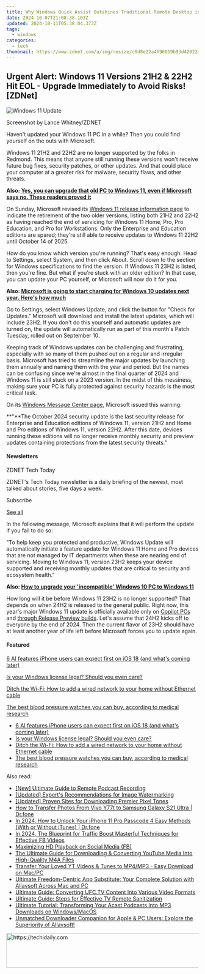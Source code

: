 ```yaml
---
title: Why Windows Quick Assist Outshines Traditional Remote Desktop in Providing Streamlined Tech Support Solutions
date: 2024-10-07T21:08:38.103Z
updated: 2024-10-11T05:38:04.373Z
tags:
  - windows
categories:
  - tech
thumbnail: https://www.zdnet.com/a/img/resize/c9d8e22a4696019b93d42022d526950dbe93a5ca/2024/05/21/2939dbb1-b881-4a9e-ab33-d551fc1d8dd0/figure-11-how-to-use-windows-quick-assist-for-tech-support-and-why-its-better-than-remote-desktop.jpg?width=278&height=156&fit=crop&auto=webp
---
```


## Urgent Alert: Windows 11 Versions 21H2 & 22H2 Hit EOL - Upgrade Immediately to Avoid Risks![ZDNet]

![Windows 11 Update](https://www.zdnet.com/a/img/resize/a3d7f6204a4a80c657ff5a478fcd7dde3d2564e1/2024/09/11/b679a3e9-5816-4292-8618-8cad24cce468/figure-top-update-your-windows-11-pc-to-version-23h2-or-else.jpg?auto=webp&width=1280)

Screenshot by Lance Whitney/ZDNET

Haven't updated your Windows 11 PC in a while? Then you could find yourself on the outs with Microsoft. 

Windows 11 21H2 and 22H2 are no longer supported by the folks in Redmond. This means that anyone still running these versions won't receive future bug fixes, security patches, or other updates. And that could place your computer at a greater risk for malware, security flaws, and other threats.

**Also: [Yes, you can upgrade that old PC to Windows 11, even if Microsoft says no. These readers proved it](https://www.zdnet.com/article/yes-you-can-upgrade-that-old-pc-to-windows-11-even-if-microsoft-says-no-these-readers-proved-it/)**

On Sunday, Microsoft revised its [Windows 11 release information page](https://learn.microsoft.com/en-us/windows/release-health/windows11-release-information) to indicate the retirement of the two older versions, listing both 21H2 and 22H2 as having reached the end of servicing for Windows 11 Home, Pro, Pro Education, and Pro for Workstations. Only the Enterprise and Education editions are spared; they're still able to receive updates to Windows 11 22H2 until October 14 of 2025.

How do you know which version you're running? That's easy enough. Head to Settings, select System, and then click About. Scroll down to the section for Windows specifications to find the version. If Windows 11 23H2 is listed, then you're fine. But what if you're stuck with an older edition? In that case, you can update your PC yourself, or Microsoft will now do it for you.

**Also: [Microsoft is going to start charging for Windows 10 updates next year. Here's how much](https://www.zdnet.com/article/microsoft-is-going-to-start-charging-for-windows-10-updates-next-year-heres-how-much/)**

Go to Settings, select Windows Update, and click the button for "Check for Updates." Microsoft will download and install the latest updates, which will include 23H2\. If you don't do this yourself and automatic updates are turned on, the update will automatically run as part of this month's Patch Tuesday, rolled out on September 10.

Keeping track of Windows updates can be challenging and frustrating, especially with so many of them pushed out on a regular and irregular basis. Microsoft has tried to streamline the major updates by launching them annually and naming them with the year and period. But the names can be confusing since we're almost in the final quarter of 2024 and Windows 11 is still stuck on a 2023 version. In the midst of this messiness, making sure your PC is fully protected against security hazards is the most critical task.

On its [Windows Message Center page](https://learn.microsoft.com/en-us/windows/release-health/windows-message-center), Microsoft issued this warning:

**"**The October 2024 security update is the last security release for Enterprise and Education editions of Windows 11, version 21H2 and Home and Pro editions of Windows 11, version 22H2\. After this date, devices running these editions will no longer receive monthly security and preview updates containing protections from the latest security threats."

#### Newsletters

ZDNET Tech Today

ZDNET's Tech Today newsletter is a daily briefing of the newest, most talked about stories, five days a week.

 Subscribe

[See all](https://www.zdnet.com/newsletters/)

In the following message, Microsoft explains that it will perform the update if you fail to do so:

"To help keep you protected and productive, Windows Update will automatically initiate a feature update for Windows 11 Home and Pro devices that are not managed by IT departments when these are nearing end of servicing. Moving to Windows 11, version 23H2 keeps your device supported and receiving monthly updates that are critical to security and ecosystem health."

**Also: [How to upgrade your 'incompatible' Windows 10 PC to Windows 11](https://www.zdnet.com/article/how-to-upgrade-your-incompatible-windows-10-pc-to-windows-11/)**

How long will it be before Windows 11 23H2 is no longer supported? That depends on when 24H2 is released to the general public. Right now, this year's major Windows 11 update is officially available only on [Copilot PCs](https://support.microsoft.com/en-us/topic/kb5043950-windows-11-version-24h2-support-2fd719b6-8c26-469f-99fe-832eb1b702d7) and [through Release Preview builds](https://blogs.windows.com/windows-insider/2024/05/22/releasing-windows-11-version-24h2-to-the-release-preview-channel/). Let's assume that 24H2 kicks off to everyone by the end of 2024\. Then the current flavor of 23H2 should have at least another year of life left before Microsoft forces you to update again.

#### Featured

[6 AI features iPhone users can expect first on iOS 18 (and what's coming later)](https://www.zdnet.com/article/6-ai-features-iphone-users-can-expect-first-on-ios-18-and-whats-coming-later/ "6 AI features iPhone users can expect first on iOS 18 (and what's coming later)")

[Is your Windows license legal? Should you even care?](https://www.zdnet.com/article/is-your-windows-license-legal-should-you-even-care/ "Is your Windows license legal? Should you even care?")

[Ditch the Wi-Fi: How to add a wired network to your home without Ethernet cable](https://www.zdnet.com/article/ditch-the-wi-fi-how-to-add-a-wired-network-to-your-home-without-ethernet-cable/ "Ditch the Wi-Fi: How to add a wired network to your home without Ethernet cable")

[The best blood pressure watches you can buy, according to medical research](https://www.zdnet.com/article/best-blood-pressure-watch/ "The best blood pressure watches you can buy, according to medical research")

* [6 AI features iPhone users can expect first on iOS 18 (and what's coming later)](https://www.zdnet.com/article/6-ai-features-iphone-users-can-expect-first-on-ios-18-and-whats-coming-later/ "6 AI features iPhone users can expect first on iOS 18 (and what's coming later)")
* [Is your Windows license legal? Should you even care?](https://www.zdnet.com/article/is-your-windows-license-legal-should-you-even-care/ "Is your Windows license legal? Should you even care?")
* [Ditch the Wi-Fi: How to add a wired network to your home without Ethernet cable](https://www.zdnet.com/article/ditch-the-wi-fi-how-to-add-a-wired-network-to-your-home-without-ethernet-cable/ "Ditch the Wi-Fi: How to add a wired network to your home without Ethernet cable")
* [The best blood pressure watches you can buy, according to medical research](https://www.zdnet.com/article/best-blood-pressure-watch/ "The best blood pressure watches you can buy, according to medical research")

<ins class="adsbygoogle"
     style="display:block"
     data-ad-format="autorelaxed"
     data-ad-client="ca-pub-7571918770474297"
     data-ad-slot="1223367746"></ins>

<ins class="adsbygoogle"
     style="display:block"
     data-ad-client="ca-pub-7571918770474297"
     data-ad-slot="8358498916"
     data-ad-format="auto"
     data-full-width-responsive="true"></ins>

<span class="atpl-alsoreadstyle">Also read:</span>
<div><ul>
<li><a href="https://video-screen-grab.techidaily.com/new-ultimate-guide-to-remote-podcast-recording/"><u>[New] Ultimate Guide to Remote Podcast Recording</u></a></li>
<li><a href="https://some-knowledge.techidaily.com/updated-experts-recommendations-for-image-watermarking/"><u>[Updated] Expert's Recommendations for Image Watermarking</u></a></li>
<li><a href="https://extra-skills.techidaily.com/updated-proven-sites-for-downloading-premier-pixel-tones/"><u>[Updated] Proven Sites for Downloading Premier Pixel Tones</u></a></li>
<li><a href="https://android-transfer.techidaily.com/how-to-transfer-photos-from-vivo-y77t-to-samsung-galaxy-s21-ultra-drfone-by-drfone-transfer-from-android-transfer-from-android/"><u>How to Transfer Photos From Vivo Y77t to Samsung Galaxy S21 Ultra | Dr.fone</u></a></li>
<li><a href="https://iphone-unlock.techidaily.com/in-2024-how-to-unlock-your-iphone-11-pro-passcode-4-easy-methods-with-or-without-itunes-drfone-by-drfone-ios/"><u>In 2024, How to Unlock Your iPhone 11 Pro Passcode 4 Easy Methods (With or Without iTunes) | Dr.fone</u></a></li>
<li><a href="https://facebook-video-recording.techidaily.com/in-2024-the-blueprint-for-traffic-boost-masterful-techniques-for-effective-fb-videos/"><u>In 2024, The Blueprint for Traffic Boost Masterful Techniques for Effective FB Videos</u></a></li>
<li><a href="https://facebook-videos.techidaily.com/maximizing-hd-playback-on-social-media-fb/"><u>Maximizing HD Playback on Social Media (FB)</u></a></li>
<li><a href="https://win-luxury.techidaily.com/the-ultimate-guide-for-downloading-and-converting-youtube-media-into-high-quality-m4a-files/"><u>The Ultimate Guide for Downloading & Converting YouTube Media Into High-Quality M4A Files</u></a></li>
<li><a href="https://win-luxury.techidaily.com/transfer-your-loved-yt-videos-and-tunes-to-mp4mp3-easy-download-on-macpc/"><u>Transfer Your Loved YT Videos & Tunes to MP4/MP3 - Easy Download on Mac/PC</u></a></li>
<li><a href="https://win-luxury.techidaily.com/ultimate-freedom-centric-app-substitute-your-complete-solution-with-allavsoft-across-mac-and-pc/"><u>Ultimate Freedom-Centric App Substitute: Your Complete Solution with Allavsoft Across Mac and PC</u></a></li>
<li><a href="https://win-luxury.techidaily.com/ultimate-guide-converting-ufctv-content-into-various-video-formats/"><u>Ultimate Guide: Converting UFC.TV Content Into Various Video Formats</u></a></li>
<li><a href="https://techtrends.techidaily.com/ultimate-guide-steps-for-effective-tv-remote-sanitization/"><u>Ultimate Guide: Steps for Effective TV Remote Sanitization</u></a></li>
<li><a href="https://win-luxury.techidaily.com/ultimate-tutorial-transforming-your-acast-podcasts-into-mp3-downloads-on-windowsmacos/"><u>Ultimate Tutorial: Transforming Your Acast Podcasts Into MP3 Downloads on Windows/MacOS</u></a></li>
<li><a href="https://win-luxury.techidaily.com/unmatched-downloader-companion-for-apple-and-pc-users-explore-the-superiority-of-allavsoft/"><u>Unmatched Downloader Companion for Apple & PC Users: Explore the Superiority of Allavsoft!</u></a></li>
</ul></div>

<!-- affiliate ads begin -->
<a href="https://appsumo.8odi.net/c/5597632/2118325/7443" target="_top" id="2118325">
  <img src="//a.impactradius-go.com/display-ad/7443-2118325" border="0" alt="https://techidaily.com" width="728" height="90"/>
</a>
<img height="0" width="0" src="https://appsumo.8odi.net/i/5597632/2118325/7443" style="position:absolute;visibility:hidden;" border="0" />
<!-- affiliate ads end -->

